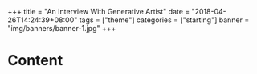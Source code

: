 +++
title = "An Interview With Generative Artist"
date = "2018-04-26T14:24:39+08:00"
tags = ["theme"]
categories = ["starting"]
banner = "img/banners/banner-1.jpg"
+++

# Content

